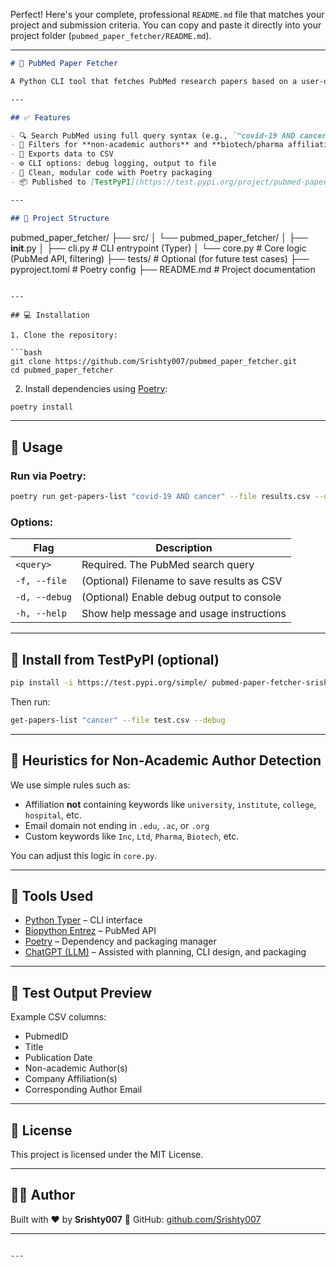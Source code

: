 Perfect! Here's your complete, professional `README.md` file that matches your project and submission criteria. You can copy and paste it directly into your project folder (`pubmed_paper_fetcher/README.md`).

---

```markdown
# 🧪 PubMed Paper Fetcher

A Python CLI tool that fetches PubMed research papers based on a user-defined query and filters results to identify papers authored by pharmaceutical or biotech companies. Outputs results in CSV format.

---

## ✅ Features

- 🔍 Search PubMed using full query syntax (e.g., `"covid-19 AND cancer"`)
- 🧬 Filters for **non-academic authors** and **biotech/pharma affiliations**
- 📄 Exports data to CSV
- ⚙️ CLI options: debug logging, output to file
- 🔁 Clean, modular code with Poetry packaging
- 📦 Published to [TestPyPI](https://test.pypi.org/project/pubmed-paper-fetcher-srishty007/)

---

## 📁 Project Structure

```

pubmed\_paper\_fetcher/
├── src/
│   └── pubmed\_paper\_fetcher/
│       ├── **init**.py
│       ├── cli.py              # CLI entrypoint (Typer)
│       └── core.py             # Core logic (PubMed API, filtering)
├── tests/                      # Optional (for future test cases)
├── pyproject.toml              # Poetry config
├── README.md                   # Project documentation

````

---

## 💻 Installation

1. Clone the repository:

```bash
git clone https://github.com/Srishty007/pubmed_paper_fetcher.git
cd pubmed_paper_fetcher
````

2. Install dependencies using [Poetry](https://python-poetry.org/):

```bash
poetry install
```

---

## 🚀 Usage

### Run via Poetry:

```bash
poetry run get-papers-list "covid-19 AND cancer" --file results.csv --debug
```

### Options:

| Flag          | Description                                |
| ------------- | ------------------------------------------ |
| `<query>`     | Required. The PubMed search query          |
| `-f, --file`  | (Optional) Filename to save results as CSV |
| `-d, --debug` | (Optional) Enable debug output to console  |
| `-h, --help`  | Show help message and usage instructions   |

---

## 🧪 Install from TestPyPI (optional)

```bash
pip install -i https://test.pypi.org/simple/ pubmed-paper-fetcher-srishty007
```

Then run:

```bash
get-papers-list "cancer" --file test.csv --debug
```

---

## 🏢 Heuristics for Non-Academic Author Detection

We use simple rules such as:

* Affiliation **not** containing keywords like `university`, `institute`, `college`, `hospital`, etc.
* Email domain not ending in `.edu`, `.ac`, or `.org`
* Custom keywords like `Inc`, `Ltd`, `Pharma`, `Biotech`, etc.

You can adjust this logic in `core.py`.

---

## 🧠 Tools Used

* [Python Typer](https://typer.tiangolo.com/) – CLI interface
* [Biopython Entrez](https://biopython.org/wiki/Entrez) – PubMed API
* [Poetry](https://python-poetry.org/) – Dependency and packaging manager
* [ChatGPT (LLM)](https://openai.com/chatgpt) – Assisted with planning, CLI design, and packaging

---

## 🧪 Test Output Preview

Example CSV columns:

* PubmedID
* Title
* Publication Date
* Non-academic Author(s)
* Company Affiliation(s)
* Corresponding Author Email

---

## 📜 License

This project is licensed under the MIT License.

---

## 🙋‍♀️ Author

Built with ❤️ by **Srishty007**
🔗 GitHub: [github.com/Srishty007](https://github.com/Srishty007)

---

```

---
